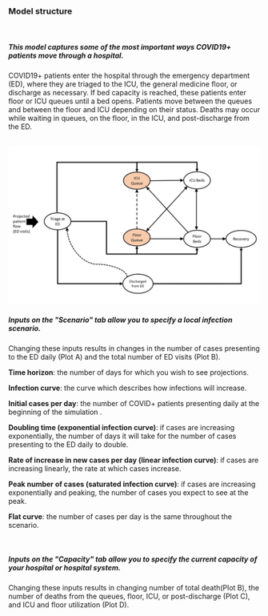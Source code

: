### Model structure

<br/>

##### **This model captures some of the most important ways COVID19+ patients move through a hospital.**

COVID19+ patients enter the hospital through the emergency department (ED), where they are triaged to the ICU, the general medicine
floor, or discharge as necessary.  If bed capacity is reached, these patients enter floor or ICU queues until a bed opens.  Patients 
move between the queues and between the floor and ICU depending on their status.  Deaths may occur while waiting in queues, on the floor,
in the ICU, and post-discharge from the ED.  

<br/>

<img src="Modelstructure1.png" width="900">

<br/>

##### **Inputs on the "Scenario" tab allow you to specify a local infection scenario.**

Changing these inputs results in changes in the number of cases presenting to the ED daily (Plot A) and the total number of ED visits (Plot B).

**Time horizon**: the number of days for which you wish to see projections.

**Infection curve**: the curve which describes how infections will increase. 

**Initial cases per day**: the number of COVID+ patients presenting daily at the beginning of the simulation .

**Doubling time (exponential infection curve)**: if cases are increasing exponentially, the number of days it will take for the number of cases presenting to the ED daily to double.

**Rate of increase in new cases per day (linear infection curve)**: if cases are increasing linearly, the rate at which cases increase.

**Peak number of cases (saturated infection curve)**: if cases are increasing exponentially and peaking, the number of cases you expect to see at the peak.

**Flat curve**: the number of cases per day is the same throughout the scenario.

<br/>

##### **Inputs on the "Capacity" tab allow you to specify the current capacity of your hospital or hospital system.**
 
Changing these inputs results in changing number of total death(Plot B), the number of deaths from the queues, floor, ICU, or post-discharge (Plot C),
and ICU and floor utilization (Plot D).




